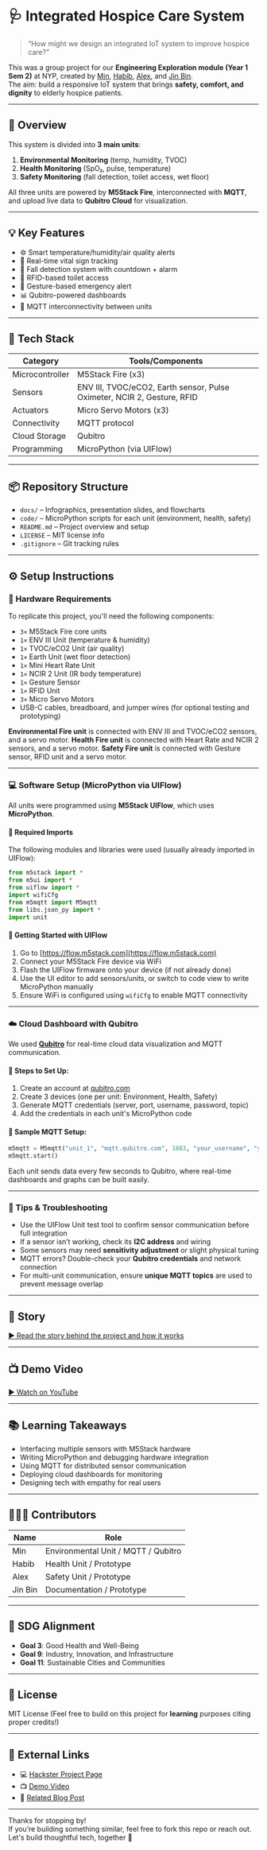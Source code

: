 # 🩺 Integrated Hospice Care System

> “How might we design an integrated IoT system to improve hospice care?”

This was a group project for our **Engineering Exploration module (Year 1 Sem 2)** at NYP, created by [Min](https://github.com/myriosMin), [Habib](#), [Alex](#), and [Jin Bin](#).  
The aim: build a responsive IoT system that brings **safety, comfort, and dignity** to elderly hospice patients.

---

## 🌟 Overview

This system is divided into **3 main units**:

1. **Environmental Monitoring** (temp, humidity, TVOC)
2. **Health Monitoring** (SpO₂, pulse, temperature)
3. **Safety Monitoring** (fall detection, toilet access, wet floor)

All three units are powered by **M5Stack Fire**, interconnected with **MQTT**, and upload live data to **Qubitro Cloud** for visualization.

---

## 💡 Key Features

- ⚙️ Smart temperature/humidity/air quality alerts
- 🧠 Real-time vital sign tracking
- 🚨 Fall detection system with countdown + alarm
- 🪪 RFID-based toilet access
- 💬 Gesture-based emergency alert
- 📊 Qubitro-powered dashboards
- 📡 MQTT interconnectivity between units

---

## 🧰 Tech Stack

| Category      | Tools/Components |
|---------------|------------------|
| Microcontroller | M5Stack Fire (x3) |
| Sensors        | ENV III, TVOC/eCO2, Earth sensor, Pulse Oximeter, NCIR 2, Gesture, RFID |
| Actuators      | Micro Servo Motors (x3) |
| Connectivity   | MQTT protocol |
| Cloud Storage  | Qubitro |
| Programming    | MicroPython (via UIFlow) |

---

## 📦 Repository Structure

- `docs/` – Infographics, presentation slides, and flowcharts  
- `code/` – MicroPython scripts for each unit (environment, health, safety)  
- `README.md` – Project overview and setup  
- `LICENSE` – MIT license info  
- `.gitignore` – Git tracking rules

---

## ⚙️ Setup Instructions

### 🧱 Hardware Requirements

To replicate this project, you'll need the following components:

- `3×` M5Stack Fire core units  
- `1×` ENV III Unit (temperature & humidity)  
- `1×` TVOC/eCO2 Unit (air quality)  
- `1×` Earth Unit (wet floor detection)  
- `1×` Mini Heart Rate Unit  
- `1×` NCIR 2 Unit (IR body temperature)  
- `1×` Gesture Sensor  
- `1×` RFID Unit  
- `3×` Micro Servo Motors  
- USB-C cables, breadboard, and jumper wires (for optional testing and prototyping)

**Environmental Fire unit** is connected with ENV III and TVOC/eCO2 sensors, and a servo motor.
**Health Fire unit** is connected with Heart Rate and NCIR 2 sensors, and a servo motor.
**Safety Fire unit** is connected with Gesture sensor, RFID unit and a servo motor.

---

### 💻 Software Setup (MicroPython via UIFlow)

All units were programmed using **M5Stack UIFlow**, which uses **MicroPython**.

#### 📅 Required Imports
The following modules and libraries were used (usually already imported in UIFlow):

```python
from m5stack import *
from m5ui import *
from uiflow import *
import wifiCfg
from m5mqtt import M5mqtt
from libs.json_py import *
import unit
```

#### 🚀 Getting Started with UIFlow
1. Go to [https://flow.m5stack.com](https://flow.m5stack.com)  
2. Connect your M5Stack Fire device via WiFi
3. Flash the UIFlow firmware onto your device (if not already done)  
4. Use the UI editor to add sensors/units, or switch to code view to write MicroPython manually  
5. Ensure WiFi is configured using `wifiCfg` to enable MQTT connectivity

---

### ☁️ Cloud Dashboard with Qubitro

We used [**Qubitro**](https://qubitro.com) for real-time cloud data visualization and MQTT communication.

#### 🔧 Steps to Set Up:
1. Create an account at [qubitro.com](https://qubitro.com)  
2. Create 3 devices (one per unit: Environment, Health, Safety)  
3. Generate MQTT credentials (server, port, username, password, topic)  
4. Add the credentials in each unit's MicroPython code

#### 🧪 Sample MQTT Setup:
```python
m5mqtt = M5mqtt("unit_1", "mqtt.qubitro.com", 1883, "your_username", "your_password", 300)
m5mqtt.start()
```

Each unit sends data every few seconds to Qubitro, where real-time dashboards and graphs can be built easily.

---

### 🧠 Tips & Troubleshooting

- Use the UIFlow Unit test tool to confirm sensor communication before full integration  
- If a sensor isn’t working, check its **I2C address** and wiring  
- Some sensors may need **sensitivity adjustment** or slight physical tuning  
- MQTT errors? Double-check your **Qubitro credentials** and network connection  
- For multi-unit communication, ensure **unique MQTT topics** are used to prevent message overlap

---

## 📸 Story

[▶ Read the story behind the project and how it works](https://myriosmin.com/2025/04/18/integrated-hospice-care-system-iot-project/)

---

## 📺 Demo Video

[▶ Watch on YouTube](https://www.youtube.com/watch?v=4nAW6GZMmRo)

---

## 📚 Learning Takeaways

- Interfacing multiple sensors with M5Stack hardware
- Writing MicroPython and debugging hardware integration
- Using MQTT for distributed sensor communication
- Deploying cloud dashboards for monitoring
- Designing tech with empathy for real users

---

## 🧑‍🤝‍🧑 Contributors

| Name | Role |
|------|------|
| Min | Environmental Unit / MQTT / Qubitro |
| Habib | Health Unit / Prototype |
| Alex | Safety Unit / Prototype |
| Jin Bin | Documentation / Prototype |

---

## 🌱 SDG Alignment

- **Goal 3**: Good Health and Well-Being  
- **Goal 9**: Industry, Innovation, and Infrastructure  
- **Goal 11**: Sustainable Cities and Communities

---

## 📝 License

MIT License (Feel free to build on this project for **learning** purposes citing proper credits!)

---

## 🔗 External Links

- 💻 [Hackster Project Page](https://www.hackster.io/t2_group5_nyp/integrated-hospice-care-system-d8c2f0)
- 📺 [Demo Video](https://www.youtube.com/watch?v=4nAW6GZMmRo)
- 📖 [Related Blog Post](https://myriosmin.com/2025/04/18/integrated-hospice-care-system-iot-project/) 

---

Thanks for stopping by!  
If you’re building something similar, feel free to fork this repo or reach out. Let's build thoughtful tech, together 💙